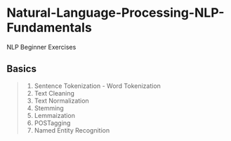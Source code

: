 # Natural-Language-Processing-NLP-Fundamentals
NLP Beginner Exercises

## Basics
> 1. Sentence Tokenization - Word Tokenization
> 2. Text Cleaning
> 3. Text Normalization
> 4. Stemming
> 5. Lemmaization
> 6. POSTagging
> 7. Named Entity Recognition
